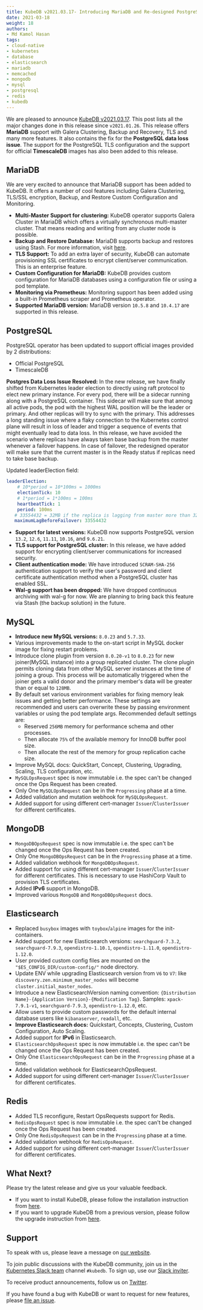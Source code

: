 ```yaml
---
title: KubeDB v2021.03.17- Introducing MariaDB and Re-designed PostgreSQL operator
date: 2021-03-18
weight: 18
authors:
- Md Kamol Hasan
tags:
- cloud-native
- kubernetes
- database
- elasticsearch
- mariadb
- memcached
- mongodb
- mysql
- postgresql
- redis
- kubedb
---
```


We are pleased to announce [KubeDB v2021.03.17](https://kubedb.com/docs/v2021.03.17/setup/). This post lists all the major changes done in this release since `v2021.01.26`.  This release offers **MariaDB** support with Galera Clustering, Backup and Recovery, TLS and many more features. It also contains the fix for the **PostgreSQL data loss issue**. The  support for the PostgreSQL TLS configuration and the support for official **TimescaleDB** images has also been added to this release.

## MariaDB

We are very excited to announce that MariaDB support has been added to KubeDB. It offers a number of cool features including Galera Clustering, TLS/SSL encryption, Backup, and Restore Custom Configuration and Monitoring.  

- **Multi-Master Support for clustering:** KubeDB operator supports Galera Cluster in MariaDB which offers a virtually synchronous multi-master cluster. That means reading and writing from any cluster node is possible.
- **Backup and Restore Database:** MariaDB supports backup and restores using Stash. For more information, visit [here](https://kubedb.com/docs/v2021.03.17/guides/mariadb/backup/overview/).
- **TLS Support:** To add an extra layer of security, KubeDB can automate provisioning SSL certificates to encrypt client/server communication. This is an enterprise feature.
- **Custom Configuration for MariaDB:** KubeDB provides custom configuration for MariaDB databases using a configuration file or using a pod template.
- **Monitoring via Prometheus:** Monitoring support has been added using a built-in Prometheus scraper and Prometheus operator.
- **Supported MariaDB version:** MariaDB version `10.5.8` and `10.4.17` are supported in this release.

## PostgreSQL

PostgreSQL operator has been updated to support official images provided by  2 distributions:

- Official PostgreSQL
- TimescaleDB

**Postgres Data Loss Issue Resolved:** In the new release, we have finally shifted from Kubernetes leader election to directly using raft protocol to elect new primary instance. For every pod, there will be a sidecar running along with a PostgreSQL container. This sidecar will make sure that among all active pods, the pod with the highest WAL position will be the leader or primary. And other replicas will try to sync with the primary. This addresses a long standing issue where a flaky connection to the Kubernetes control plane will result in loss of leader and trigger a sequence of events that might eventually lead to data loss. In this release, we have avoided the scenario where replicas have always taken base backup from the master whenever a failover happens. In case of failover, the redesigned operator will make sure that the current master is in the Ready status if replicas need to take base backup.

Updated leaderElection field:

```yaml
leaderElection:
    # 10*period = 10*100ms = 1000ms
    electionTick: 10 
    # 1*period = 1*100ms = 100ms
    heartbeatTick: 1 
    period: 100ms 
   # 33554432 = 32MB if the replica is lagging from master more than 32MB in wal position, replica is going to take base backup from master.
   maximumLagBeforeFailover: 33554432  
```

- **Support for latest versions:** KubeDB now supports PostgreSQL version `13.2`, `12.6`, `11.11`, `10.16`, and `9.6.21`.
- **TLS support for PostgreSQL cluster:** In this release, we have added support for encrypting client/server communications for increased security.
- **Client authentication mode:** We have introduced `SCRAM-SHA-256` authentication support to verify the user's password and client certificate authentication method when a PostgreSQL cluster has enabled SSL.
- **Wal-g support has been dropped:** We have dropped continuous archiving with wal-g for now. We are planning to bring back this feature via Stash (the backup solution) in the future.

## MySQL

- **Introduce new MySQL versions:** `8.0.23` and `5.7.33`.
- Various improvements made to the on-start script in MySQL docker image for fixing restart problems.
- Introduce clone plugin from version `8.0.20-v1` to `8.0.23` for new joiner(MySQL instance) into a group replicated cluster. The clone plugin permits cloning data from other MySQL server instances at the time of joining a group. This process will be automatically triggered when the joiner gets a valid donor and the primary member's data will be greater than or equal to `128MB`.
- By default set various environment variables for fixing memory leak issues and getting better performance. These settings are recommended and users can overwrite these by passing environment variables or using the pod template args. Recommended default settings are:
  - Reserved `256MB` memory for performance schema and other processes.
  - Then allocate `75%` of the available memory for InnoDB buffer pool size.
  - Then allocate the rest of the memory for group replication cache size.
- Improve MySQL docs: QuickStart, Concept, Clustering,  Upgrading, Scaling, TLS configuration, etc.
- `MySQLOpsRequest` spec is now immutable i.e. the spec can't be changed once the Ops Request has been created.
- Only One `MySQLOpsRequest` can be in the `Progressing` phase at a time.
- Added validation and mutation webhook for `MySQLOpsRequest`.
- Added support for using different cert-manager `Issuer`/`ClusterIssuer` for different certificates.

## MongoDB

- `MongoDBOpsRequest` spec is now immutable i.e. the spec can't be changed once the Ops Request has been created.
- Only One `MongoDBOpsRequest` can be in the `Progressing` phase at a time.
- Added validation webhook for `MongoDBOpsRequest`.
- Added support for using different cert-manager `Issuer`/`ClusterIssuer` for different certificates. This is necessary to use HashiCorp Vault to provision TLS certificates.
- Added **IPv6** support in MongoDB.
- Improved various `MongoDB` and `MongoDBOpsRequest` docs.

## Elasticsearch

- Replaced `busybox` images with `toybox`/`alpine` images for the init-containers.
- Added support for new Elasticsearch versions: `searchguard-7.3.2`, `searchguard-7.9.3`, `opendistro-1.10.1`, `opendistro-1.11.0`, `opendistro-1.12.0`.
- User provided custom config files are mounted on the `"$ES_CONFIG_DIR/custom-config/"` node directory.
- Update ENV while upgrading Elasticsearch version from `V6` to `V7`: like `discovery.zen.minimum_master_nodes` will become `cluster.initial_master_nodes`.
- Introduce a new ElasticsearchVersion naming convention: `{Distribution Name}-{Application Version}-{Modification Tag}`. Samples: `xpack-7.9.1-v1`,  `searchguard-7.9.3`,  `opendistro-1.12.0`, etc.
- Allow users to provide custom passwords for the default internal database users like `kibanaserver`, `readall`, etc.
- **Improve Elasticsearch docs:** Quickstart, Concepts, Clustering, Custom Configuration, Auto Scaling.
- Added support for **IPv6** in Elasticsearch.
- `ElasticsearchOpsRequest` spec is now immutable i.e. the spec can't be changed once the Ops Request has been created.
- Only One `ElasticsearchOpsRequest` can be in the `Progressing` phase at a time.
- Added validation webhook for ElasticsearchOpsRequest.
- Added support for using different cert-manager `Issuer`/`ClusterIssuer` for different certificates.

## Redis

- Added TLS reconfigure, Restart OpsRequests support for Redis.
- `RedisOpsRequest` spec is now immutable i.e. the spec can't be changed once the Ops Request has been created.
- Only One `RedisOpsRequest` can be in the `Progressing` phase at a time.
- Added validation webhook for `RedisOpsRequest`.
- Added support for using different cert-manager `Issuer`/`ClusterIssuer` for different certificates.

## What Next?

Please try the latest release and give us your valuable feedback.

- If you want to install KubeDB, please follow the installation instruction from [here](https://kubedb.com/docs/v2021.03.17/setup).
- If you want to upgrade KubeDB from a previous version, please follow the upgrade instruction from [here](https://kubedb.com/docs/v2021.03.17/setup/upgrade/).

## Support

To speak with us, please leave a message on [our website](https://appscode.com/contact/).

To join public discussions with the KubeDB community, join us in the [Kubernetes Slack team](https://kubernetes.slack.com/messages/C8149MREV/) channel `#kubedb`. To sign up, use our [Slack inviter](http://slack.kubernetes.io/).

To receive product announcements, follow us on [Twitter](https://twitter.com/KubeDB).

If you have found a bug with KubeDB or want to request for new features, please [file an issue](https://github.com/kubedb/project/issues/new).
